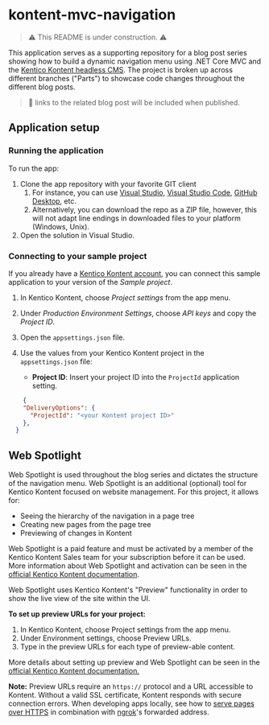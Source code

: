 # kontent-mvc-navigation
> :warning: This README is under construction. :warning:

This application serves as a supporting repository for a blog post series showing 
how to build a dynamic navigation menu using .NET Core MVC and the 
[Kentico Kontent headless CMS](https://kontent.ai/). The project is broken up 
across different branches ("Parts") to showcase code changes throughout
the different blog posts.

> :newspaper: links to the related blog post will be included when published.

## Application setup

### Running the application
To run the app:
1. Clone the app repository with your favorite GIT client
   1. For instance, you can use [Visual Studio](https://www.visualstudio.com/vs/), [Visual Studio Code](https://code.visualstudio.com/), [GitHub Desktop](https://desktop.github.com/), etc.
   1. Alternatively, you can download the repo as a ZIP file, however, this will not adapt line endings in downloaded files to your platform (Windows, Unix).
1. Open the solution in Visual Studio.

### Connecting to your sample project
If you already have a [Kentico Kontent account](https://app.kontent.ai), you can connect this sample application to your version of the _Sample project_.

1. In Kentico Kontent, choose _Project settings_ from the app menu.
1. Under _Production Environment Settings_, choose _API keys_ and copy the *Project ID*.
1. Open the `appsettings.json` file.
1. Use the values from your Kentico Kontent project in the `appsettings.json` file:

    * **Project ID**: Insert your project ID into the `ProjectId` application setting.

```json
    {
    "DeliveryOptions": {
      "ProjectId": "<your Kontent project ID>"
    },
  }
```

## Web Spotlight
Web Spotlight is used throughout the blog series and dictates the structure of the navigation menu.  Web Spotlight is an additional (optional) tool for Kentico Kontent focused on website management. For this project, it allows for:

*   Seeing the hierarchy of the navigation in a page tree 
*   Creating new pages from the page tree
*   Previewing of changes in Kontent

Web Spotlight is a paid feature and must be activated by a member of the Kentico Kontent Sales team for your subscription before it can be used. More information about Web Spotlight and activation can be seen in the [official Kentico Kontent documentation](https://docs.kontent.ai/tutorials/set-up-kontent/set-up-your-project/web-spotlight "Web Spotlight documentation").

Web Spotlight uses Kentico Kontent's "Preview" functionality in order to show the live view of the site within the UI.

**To set up preview URLs for your project:**

1.  In Kentico Kontent, choose  Project settings   from the app menu.
2.  Under Environment settings, choose Preview URLs.
3.  Type in the preview URLs for each type of preview-able content.

More details about setting up preview and Web Spotlight can be seen in the [official Kentico Kontent documentation.](https://docs.kontent.ai/tutorials/develop-apps/build-strong-foundation/set-up-preview "Kontent Documentation - set up preview for content items")

**Note:** Preview URLs require an `https://` protocol and a URL accessible to Kontent. Without a valid SSL certificate, Kontent responds with secure connection errors. When developing apps locally, see how to [serve pages over HTTPS](https://create-react-app.dev/docs/using-https-in-development/) in combination with [ngrok](https://ngrok.com/docs)'s forwarded address.